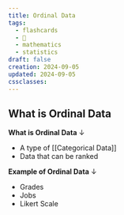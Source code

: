 ```yaml
---
title: Ordinal Data
tags:
  - flashcards
  - 🌱
  - mathematics
  - statistics
draft: false
creation: 2024-09-05
updated: 2024-09-05
cssclasses: 
---
```

## What is Ordinal Data

**What is Ordinal Data**
↓
- A type of [[Categorical Data]]
- Data that can be ranked
<!--SR:!2024-12-16,7,270-->

**Example of Ordinal Data**
↓
- Grades
- Jobs
- Likert Scale
<!--SR:!2024-12-13,4,270-->
